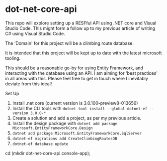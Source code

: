 # dot-net-core-api

This repo will explore setting up a RESFful API using .NET core and Visual Studio Code. This might form a follow up to my previous article of writing C# using Visual Studio Code.

The 'Domain' for this project will be a climbing route database.

It is intended that this project will be kept up to date with the latest microsoft tooling.

This should be a reasonable go-by for using Entity Framework, and interacting with the database using an API. I am aiming for 'best practices' in all areas with this. Please feel free to get in touch where I inevitably deviate from this ideal!


Set Up

1. Install .net core (current version is 3.0.100-preview8-013656)
0. Install the CLI tools with `dotnet tool install --global dotnet-ef --version 3.0.0-*`
0. Create a solution and add a project, as per my previous article.
0. Install the design package with `dotnet add package Microsoft.EntityFrameworkCore.Design`
0. `dotnet add package Microsoft.EntityFrameworkCore.SqlServer`
0. `dotnet-ef migrations add CreateClimbingRoutesDB`
0. `dotnet-ef database update`






cd (mkdir dot-net-core-api.console-app);